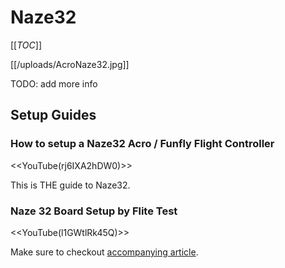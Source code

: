 # Naze32

[[_TOC_]]

[[/uploads/AcroNaze32.jpg]]

TODO: add more info

## Setup Guides

### How to setup a Naze32 Acro / Funfly Flight Controller

<<YouTube(rj6IXA2hDW0)>>

This is THE guide to Naze32.

### Naze 32 Board Setup by Flite Test

<<YouTube(l1GWtlRk45Q)>>

Make sure to checkout [accompanying article](http://flitetest.com/articles/naze-32-board-setup).